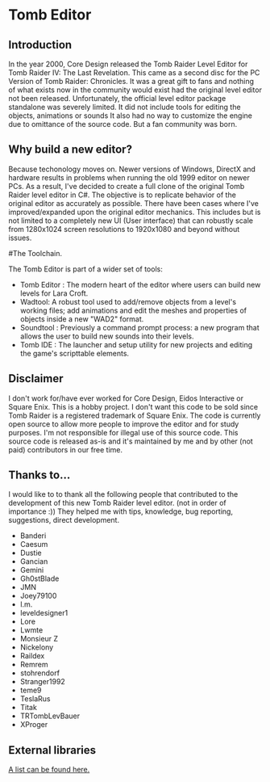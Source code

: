 # Tomb Editor
## Introduction
In the year 2000, Core Design released the Tomb Raider Level Editor for Tomb Raider IV: The Last Revelation. This came as a second disc for the PC Version of Tomb Raider: Chronicles.  It was a great gift to fans and nothing of what exists now in the community would exist had the original level editor not been released. Unfortunately, the official level editor package standalone was severely limited. It did not include tools for editing the objects, animations or sounds  It also had no way to customize the engine due to omittance of the source code. But a fan community was born.

## Why build a new editor?
Because techonology moves on. Newer versions of Windows, DirectX and hardware results in problems when running the old 1999 editor on newer PCs. As a result, I've decided to create a full clone of the original Tomb Raider level editor in C#. The objective is to replicate behavior of the original editor as accurately as possible. There have been cases where I've improved/expanded upon the original editor mechanics. This includes but is not limited to a completely new UI (User interface) that can robustly scale from 1280x1024 screen resolutions to 1920x1080 and beyond without issues.

#The Toolchain.

The Tomb Editor is part of a wider set of tools:

- Tomb Editor : The modern heart of the editor where users can build new levels for Lara Croft.
- Wadtool: A robust tool used to add/remove objects from a level's working files; add animations and edit the meshes and properties of objects inside a new "WAD2" format.
- Soundtool : Previously a command prompt process: a new program that allows the user to build new sounds into their levels.
- Tomb IDE : The launcher and setup utility for new projects and editing the game's scripttable elements.

## Disclaimer
I don't work for/have ever worked for Core Design, Eidos Interactive or Square Enix. This is a hobby project. I don't want this code to be sold since Tomb Raider is a registered trademark of Square Enix. The code is currently open source to allow more people to improve the editor and for study purposes. I'm not responsible for illegal use of this source code. This source code is released as-is and it's maintained by me and by other (not paid) contributors in our free time.

## Thanks to...
I would like to to thank all the following people that contributed to the development of this new Tomb Raider level editor. (not in order of importance :)) They helped me with tips, knowledge, bug reporting, suggestions, direct development.

* Banderi
* Caesum
* Dustie
* Gancian
* Gemini
* Gh0stBlade
* JMN
* Joey79100
* l.m.
* leveldesigner1
* Lore
* Lwmte
* Monsieur Z
* Nickelony
* Raildex
* Remrem
* stohrendorf
* Stranger1992
* teme9
* TeslaRus
* Titak
* TRTombLevBauer
* XProger

## External libraries
[A list can be found here.](ExternalResources.md)
